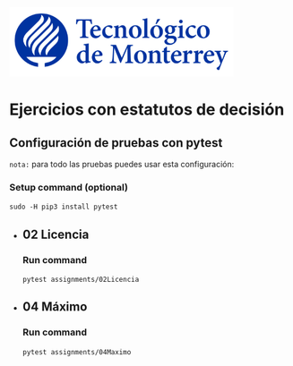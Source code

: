 ![Tec de Monterrey](images/logotecmty.png)
# Ejercicios con estatutos de decisión

## Configuración de pruebas con **pytest**

`nota:` para todo las pruebas puedes usar esta configuración:
### Setup command (optional)
```
sudo -H pip3 install pytest
```

- ## 02 Licencia
    ### Run command
    ```
    pytest assignments/02Licencia
    ```

- ## 04 Máximo
    ### Run command
    ```
    pytest assignments/04Maximo
    ```
